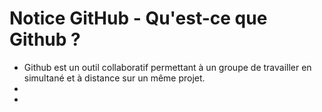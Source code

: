 # Notice GitHub - Qu'est-ce que Github ?


- Github est un outil collaboratif permettant à un groupe de travailler en simultané et à distance sur un même projet.
- 
- 

